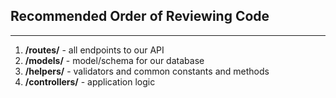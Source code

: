 ## Recommended Order of Reviewing Code
* * *
1. **/routes/** - all endpoints to our API
2. **/models/** - model/schema for our database
3. **/helpers/** - validators and common constants and methods
4. **/controllers/** - application logic